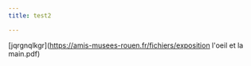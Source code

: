 ```yaml
---
title: test2

---
```

[jqrgnqlkgr](https://amis-musees-rouen.fr/fichiers/exposition l'oeil et la main.pdf)